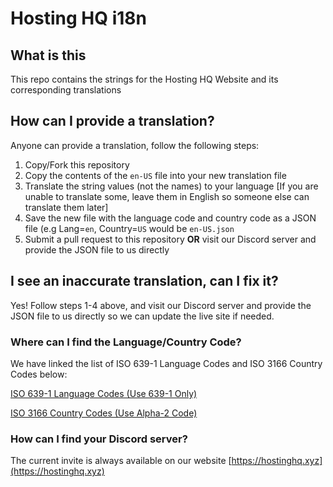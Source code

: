 # Hosting HQ i18n
## What is this
This repo contains the strings for the Hosting HQ Website and its corresponding translations

## How can I provide a translation?
Anyone can provide a translation, follow the following steps:
1. Copy/Fork this repository
2. Copy the contents of the `en-US` file into your new translation file
3. Translate the string values (not the names) to your language [If you are unable to translate some, leave them in English so someone else can translate them later]
4. Save the new file with the language code and country code as a JSON file (e.g Lang=`en`, Country=`US` would be `en-US.json`
5. Submit a pull request to this repository **OR** visit our Discord server and provide the JSON file to us directly

## I see an inaccurate translation, can I fix it?
Yes! Follow steps 1-4 above, and visit our Discord server and provide the JSON file to us directly so we can update the live site if needed.

### Where can I find the Language/Country Code?
We have linked the list of ISO 639-1 Language Codes and ISO 3166 Country Codes below:

[ISO 639-1 Language Codes (Use 639-1 Only)](https://en.wikipedia.org/wiki/List_of_ISO_639-1_codes)

[ISO 3166 Country Codes (Use Alpha-2 Code)](https://en.wikipedia.org/wiki/List_of_ISO_3166_country_codes)


### How can I find your Discord server?
The current invite is always available on our website [https://hostinghq.xyz](https://hostinghq.xyz)
